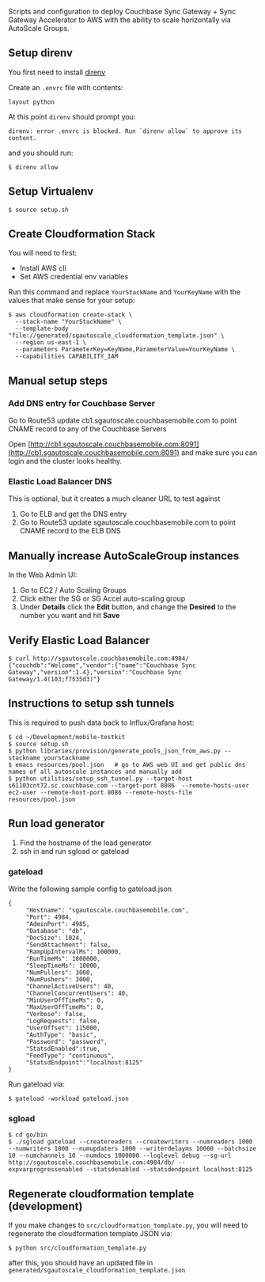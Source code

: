 
Scripts and configuration to deploy Couchbase Sync Gateway + Sync Gateway Accelerator to AWS with the ability to scale horizontally via AutoScale Groups.

## Setup direnv

You first need to install [direnv](https://github.com/direnv/direnv)

Create an `.envrc` file with contents:

```
layout python
```

At this point `direnv` should prompt you:

```
direnv: error .envrc is blocked. Run `direnv allow` to approve its content.
```

and you should run:

```
$ direnv allow
```

## Setup Virtualenv

```
$ source setup.sh
```

## Create Cloudformation Stack

You will need to first:

* Install AWS cli
* Set AWS credential env variables

Run this command and replace `YourStackName` and `YourKeyName` with the values that make sense for your setup:

```
$ aws cloudformation create-stack \
  --stack-name "YourStackName" \
  --template-body "file://generated/sgautoscale_cloudformation_template.json" \
  --region us-east-1 \
  --parameters ParameterKey=KeyName,ParameterValue=YourKeyName \
  --capabilities CAPABILITY_IAM
```

## Manual setup steps

### Add DNS entry for Couchbase Server

Go to Route53 update cb1.sgautoscale.couchbasemobile.com to point CNAME record to any of the Couchbase Servers

Open [http://cb1.sgautoscale.couchbasemobile.com:8091](http://cb1.sgautoscale.couchbasemobile.com:8091) and make sure you can login and the cluster looks healthy.


### Elastic Load Balancer DNS 

This is optional, but it creates a much cleaner URL to test against

1. Go to ELB and get the DNS entry
1. Go to Route53 update sgautoscale.couchbasemobile.com to point CNAME record to the ELB DNS

## Manually increase AutoScaleGroup instances

In the Web Admin UI:

1. Go to EC2 / Auto Scaling Groups
1. Click either the SG or SG Accel auto-scaling group
1. Under **Details** click the **Edit** button, and change the **Desired** to the number you want and hit **Save**


## Verify Elastic Load Balancer

```
$ curl http://sgautoscale.couchbasemobile.com:4984/
{"couchdb":"Welcome","vendor":{"name":"Couchbase Sync Gateway","version":1.4},"version":"Couchbase Sync Gateway/1.4(103;f7535d3)"}
```

## Instructions to setup ssh tunnels

This is required to push data back to Influx/Grafana host:

```
$ cd ~/Development/mobile-testkit
$ source setup.sh
$ python libraries/provision/generate_pools_json_from_aws.py --stackname yourstackname
$ emacs resources/pool.json   # go to AWS web UI and get public dns names of all autoscale instances and manually add
$ python utilities/setup_ssh_tunnel.py --target-host s61103cnt72.sc.couchbase.com --target-port 8086  --remote-hosts-user ec2-user --remote-host-port 8086 --remote-hosts-file resources/pool.json
```

## Run load generator

1. Find the hostname of the load generator
1. ssh in and run sgload or gateload

### gateload

Write the following sample config to gateload.json

```
{
     "Hostname": "sgautoscale.couchbasemobile.com",
     "Port": 4984,
     "AdminPort": 4985,
     "Database": "db",
     "DocSize": 1024,
     "SendAttachment": false,
     "RampUpIntervalMs": 100000,
     "RunTimeMs": 1800000,
     "SleepTimeMs": 10000,
     "NumPullers": 3000,
     "NumPushers": 3000,
     "ChannelActiveUsers": 40,
     "ChannelConcurrentUsers": 40,
     "MinUserOffTimeMs": 0,
     "MaxUserOffTimeMs": 0,
     "Verbose": false,
     "LogRequests": false,
     "UserOffset": 115000,
     "AuthType": "basic",
     "Password": "password",
     "StatsdEnabled":true,
     "FeedType": "continuous",
     "StatsdEndpoint":"localhost:8125"
}
```

Run gateload via:

```
$ gateload -workload gateload.json
```


### sgload

```
$ cd go/bin
$ ./sgload gateload --createreaders --createwriters --numreaders 1000 --numwriters 1000 --numupdaters 1000 --writerdelayms 10000 --batchsize 10 --numchannels 10 --numdocs 1000000 --loglevel debug --sg-url http://sgautoscale.couchbasemobile.com:4984/db/ --expvarprogressenabled --statsdenabled --statsdendpoint localhost:8125
```

## Regenerate cloudformation template (development)

If you make changes to `src/cloudformation_template.py`, you will need to regenerate the cloudformation template JSON via:

```
$ python src/cloudformation_template.py
```

after this, you should have an updated file in `generated/sgautoscale_cloudformation_template.json`








